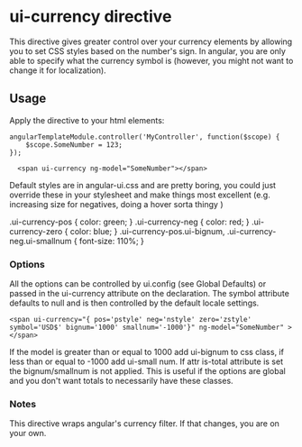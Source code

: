 # ui-currency directive

This directive gives greater control over your currency elements by allowing you to set CSS styles based on the number's sign. 
In angular, you are only able to specify what the currency symbol is (however, you might not want to change it for localization). 
						
## Usage

Apply the directive to your html elements:

	angularTemplateModule.controller('MyController', function($scope) {
	    $scope.SomeNumber = 123;
	});

      <span ui-currency ng-model="SomeNumber"></span>

Default styles are in angular-ui.css and are pretty boring, you could just override these in your
stylesheet and make things most excellent (e.g. increasing size for negatives, doing a hover sorta thingy )

  .ui-currency-pos {
    color: green;
  }
  .ui-currency-neg {
    color: red;
  }
  .ui-currency-zero {
    color: blue;
  }
  .ui-currency-pos.ui-bignum, .ui-currency-neg.ui-smallnum {
    font-size: 110%;
  }

### Options

All the options can be controlled by ui.config (see Global Defaults) or passed in the ui-currency attribute on the declaration. 
The symbol attribute defaults to null and is then controlled by the default locale settings. 

    <span ui-currency="{ pos='pstyle' neg='nstyle' zero='zstyle' symbol='USD$' bignum='1000' smallnum='-1000'}" ng-model="SomeNumber" ></span>

If the model is greater than or equal to 1000 add ui-bignum to css class, if less than or equal to -1000 add ui-small num. If attr is-total attribute
is set the bignum/smallnum is not applied. This is useful if the options are global and you don't want totals to necessarily have these classes. 

### Notes

This directive wraps angular's currency filter. If that changes, you are on your own.
    
    